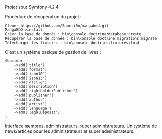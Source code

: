 Projet sous Symfony 4.2.4

Procédure de récupération du projet : 

    Cloner https://github.com/Sancti0n/mangabdd.git
    MangaBDD->install
    Créer la base de donnée : bin\console doctrine:database:create
    Récupérer la base de donnée : bin\console doctrine:migrations:migrate
    Télécharger les fixtures : bin\console doctrine:fixtures:load

C'est un système basique de gestion de livres :
    
    $builder
        ->add('title')
        ->add('format')
        ->add('isbn10')
        ->add('isbn13')
        ->add('ntitle')
        ->add('description')
        ->add('rightholderPublisher')
        ->add('publisher')
        ->add('author')
        ->add('artist')
        ->add('language')
        ->add('legalDeposit')
    ;

Interface membres, administrateurs, super administrateurs.
Un système de news/articles pour les administrateurs et super administrateurs.